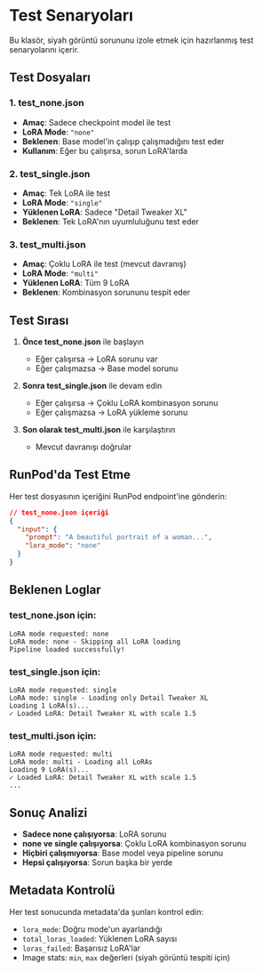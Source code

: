 # Test Senaryoları

Bu klasör, siyah görüntü sorununu izole etmek için hazırlanmış test senaryolarını içerir.

## Test Dosyaları

### 1. test_none.json
- **Amaç**: Sadece checkpoint model ile test
- **LoRA Mode**: `"none"`
- **Beklenen**: Base model'in çalışıp çalışmadığını test eder
- **Kullanım**: Eğer bu çalışırsa, sorun LoRA'larda

### 2. test_single.json
- **Amaç**: Tek LoRA ile test
- **LoRA Mode**: `"single"`
- **Yüklenen LoRA**: Sadece "Detail Tweaker XL"
- **Beklenen**: Tek LoRA'nın uyumluluğunu test eder

### 3. test_multi.json
- **Amaç**: Çoklu LoRA ile test (mevcut davranış)
- **LoRA Mode**: `"multi"`
- **Yüklenen LoRA**: Tüm 9 LoRA
- **Beklenen**: Kombinasyon sorununu tespit eder

## Test Sırası

1. **Önce test_none.json** ile başlayın
   - Eğer çalışırsa → LoRA sorunu var
   - Eğer çalışmazsa → Base model sorunu

2. **Sonra test_single.json** ile devam edin
   - Eğer çalışırsa → Çoklu LoRA kombinasyon sorunu
   - Eğer çalışmazsa → LoRA yükleme sorunu

3. **Son olarak test_multi.json** ile karşılaştırın
   - Mevcut davranışı doğrular

## RunPod'da Test Etme

Her test dosyasının içeriğini RunPod endpoint'ine gönderin:

```json
// test_none.json içeriği
{
  "input": {
    "prompt": "A beautiful portrait of a woman...",
    "lora_mode": "none"
  }
}
```

## Beklenen Loglar

### test_none.json için:
```
LoRA mode requested: none
LoRA mode: none - Skipping all LoRA loading
Pipeline loaded successfully!
```

### test_single.json için:
```
LoRA mode requested: single
LoRA mode: single - Loading only Detail Tweaker XL
Loading 1 LoRA(s)...
✓ Loaded LoRA: Detail Tweaker XL with scale 1.5
```

### test_multi.json için:
```
LoRA mode requested: multi
LoRA mode: multi - Loading all LoRAs
Loading 9 LoRA(s)...
✓ Loaded LoRA: Detail Tweaker XL with scale 1.5
...
```

## Sonuç Analizi

- **Sadece none çalışıyorsa**: LoRA sorunu
- **none ve single çalışıyorsa**: Çoklu LoRA kombinasyon sorunu
- **Hiçbiri çalışmıyorsa**: Base model veya pipeline sorunu
- **Hepsi çalışıyorsa**: Sorun başka bir yerde

## Metadata Kontrolü

Her test sonucunda metadata'da şunları kontrol edin:
- `lora_mode`: Doğru mode'un ayarlandığı
- `total_loras_loaded`: Yüklenen LoRA sayısı
- `loras_failed`: Başarısız LoRA'lar
- Image stats: `min`, `max` değerleri (siyah görüntü tespiti için)
